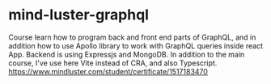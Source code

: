 # mind-luster-graphql
Course learn how to program back and front end parts of GraphQL, and in addition how to use Apollo library to work with GraphQL queries inside react App.
Backend is using Expressjs and MongoDB.
In addition to the main course, I've use here Vite instead of CRA, and also Typescript.
https://www.mindluster.com/student/certificate/1517183470

